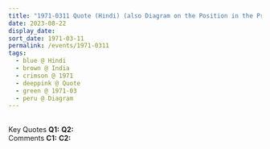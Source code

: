 ```yaml
---
title: "1971-0311 Quote (Hindi) (also Diagram on the Position in the Primordial Bhavasāgara of the Ten Śhrī Ādi Gurus), India"
date: 2023-08-22
display_date: 
sort_date: 1971-03-11
permalink: /events/1971-0311
tags:
  - blue @ Hindi
  - brown @ India
  - crimson @ 1971
  - deeppink @ Quote
  - green @ 1971-03
  - peru @ Diagram
---
```


<br>

<wave-list>
  <list-title color="DarkSeaGreen" width="55">Key Quotes</list-title>
  <list-item color="BlanchedAlmond" width="280"><b>Q1:</b> <i></i></list-item>
  <list-item color="Lavender" width="280"><b>Q2:</b> <i></i></list-item>
</wave-list>

<br>

<wave-list>
  <list-title color="DarkSeaGreen" width="55">Comments</list-title>
  <list-item color="BlanchedAlmond" width="280"><b>C1:</b> <i></i></list-item>
  <list-item color="Lavender" width="280"><b>C2:</b> <i></i></list-item>
</wave-list>